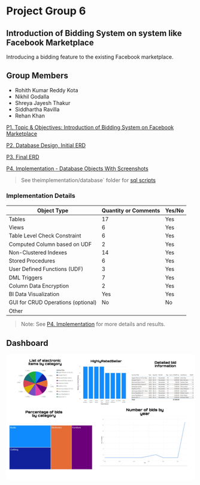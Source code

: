 # Project Group 6

## Introduction of Bidding System on system like Facebook Marketplace

Introducing a bidding feature to the existing Facebook marketplace.

## Group Members 

- Rohith Kumar Reddy Kota
- Nikhil Godalla
- Shreya Jayesh Thakur
- Siddhartha Ravilla
- Rehan Khan

[P1. Topic & Objectives: Introduction of Bidding System on Facebook Marketplace](P1.%20Topic%20&%20Objectives.md)

[P2. Database Design, Initial ERD](P2.%20Database%20Design%2C%20Initial%20ERD.md)

[P3. Final ERD](P3.%20Final%20ERD.md)

[P4. Implementation - Database Objects With Screenshots](P4.%20Implementation.md)

> See theimplementation/database` folder for [sql scripts](implementation/database)

### Implementation Details

| Object Type                        | Quantity or Comments | Yes/No |
| ---------------------------------- | -------------------- | ------ |
| Tables                             | 17                   | Yes    |
| Views                              | 6                    | Yes    |
| Table Level Check Constraint       | 6                    | Yes    |
| Computed Column based on UDF       | 2                    | Yes    |
| Non-Clustered Indexes              | 14                   | Yes    |
| Stored Procedures                  | 6                    | Yes    |
| User Defined Functions (UDF)       | 3                    | Yes    |
| DML Triggers                       | 7                    | Yes    |
| Column Data Encryption             | 2                    | Yes    |
| BI Data Visualization              | Yes                  | Yes    |
| GUI for CRUD Operations (optional) | No                   | No     |
| Other                              |                      |        |

> Note: See [P4. Implementation](P4.%20Implementation.md) for more details and results.

## Dashboard 

![dashboard](images/dashboard.png) 
